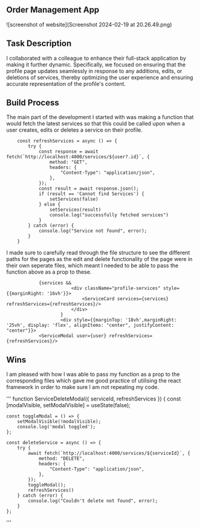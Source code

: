 ## Order Management App

![screenshot of website](Screenshot 2024-02-19 at 20.26.49.png)

## Task Description

I collaborated with a colleague to enhance their full-stack application by making it further dynamic. Specifically, we focused on ensuring that the profile page updates seamlessly in response to any additions, edits, or deletions of services, thereby optimizing the user experience and ensuring accurate representation of the profile's content.

## Build Process

The main part of the development I started with was making a function that would fetch the latest services so that this could be called upon when a user creates, edits or deletes a service on their profile.

```
    const refreshServices = async () => {
        try {
            const response = await fetch(`http://localhost:4000/services/${user?.id}`, {
                method: "GET",
                headers: {
                    "Content-Type": "application/json",
                },
            });
            const result = await response.json();
            if (result == 'Cannot find Services') {
                setServices(false)
            } else {
                setServices(result)
                console.log("successfully fetched services")
            }
        } catch (error) {
            console.log("Service not found", error);
        }
    }
```

I made sure to carefully read through the file structure to see the different paths for the pages as the edit and delete functionality of the page were in their own seperate files, which meant I needed to be able to pass the function above as a prop to these.

```
            {services &&
                        <div className="profile-services" style={{marginRight: '16vh'}}>
                            <ServiceCard services={services} refreshServices={refreshServices}/>
                        </div>
                    }
                    <div style={{marginTop: '18vh',marginRight: '25vh', display: 'flex', alignItems: "center", justifyContent: "center"}}>
            <ServiceModal user={user} refreshServices={refreshServices}/>
```

## Wins

I am pleased with how I was able to pass my function as a prop to the corresponding files which gave me good practice of utilising the react framework in order to make sure I am not repeating my code.

'''
function ServiceDeleteModal({ serviceId, refreshServices }) {
    const [modalVisible, setModalVisible] = useState(false);

    const toggleModal = () => {
        setModalVisible(!modalVisible);
        console.log('modal toggled');
    };

    const deleteService = async () => {
        try {
            await fetch(`http://localhost:4000/services/${serviceId}`, {
                method: "DELETE",
                headers: {
                    "Content-Type": "application/json",
                },
            });
            toggleModal();
            refreshServices()
        } catch (error) {
            console.log("Couldn't delete not found", error);
        }
    };
  '''
